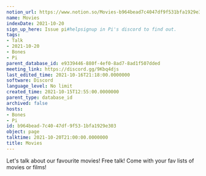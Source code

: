 ```yaml
---
notion_url: https://www.notion.so/Movies-b964bead7c4047df9f531bfa1929e303
name: Movies
indexDate: 2021-10-20
sign_up_here: Issue pi#helpsignup in Pi's discord to find out.
tags:
- Talk
- 2021-10-20
- Bones
- Pi
parent_database_id: e9339446-880f-4ef0-8ad7-8ad1f507dded
meeting_link: https://discord.gg/9Kbq4djs
last_edited_time: 2021-10-16T21:18:00.0000000
software: Discord
language_level: No limit
created_time: 2021-10-15T12:55:00.0000000
parent_type: database_id
archived: false
hosts:
- Bones
- Pi
id: b964bead-7c40-47df-9f53-1bfa1929e303
object: page
talktime: 2021-10-20T21:00:00.0000000
title: Movies
---
```


Let's talk about our favourite movies!
Free talk! Come with your fav lists of movies or films!



